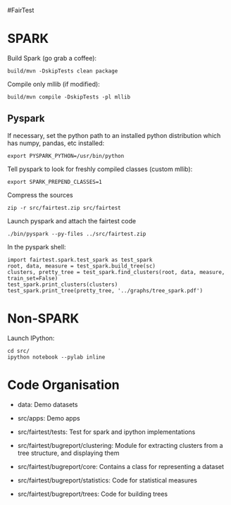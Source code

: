 #FairTest


SPARK
=====

Build Spark (go grab a coffee):

    build/mvn -DskipTests clean package

Compile only mllib (if modified):

    build/mvn compile -DskipTests -pl mllib 

Pyspark
-------
If necessary, set the python path to an installed python distribution which has 
numpy, pandas, etc installed:

    export PYSPARK_PYTHON=/usr/bin/python

Tell pyspark to look for freshly compiled classes (custom mllib):

    export SPARK_PREPEND_CLASSES=1

Compress the sources

    zip -r src/fairtest.zip src/fairtest

Launch pyspark and attach the fairtest code

    ./bin/pyspark --py-files ../src/fairtest.zip

In the pyspark shell:

    import fairtest.spark.test_spark as test_spark
    root, data, measure = test_spark.build_tree(sc)
    clusters, pretty_tree = test_spark.find_clusters(root, data, measure, train_set=False)
    test_spark.print_clusters(clusters)
    test_spark.print_tree(pretty_tree, '../graphs/tree_spark.pdf')


Non-SPARK
=========

Launch IPython:

    cd src/
    ipython notebook --pylab inline


Code Organisation
=================

* data: Demo datasets

* src/apps: Demo apps

* src/fairtest/tests: Test for spark and ipython implementations

* src/fairtest/bugreport/clustering:    Module for extracting clusters from a tree
                                        structure, and displaying them

* src/fairtest/bugreport/core:          Contains a class for representing a dataset

* src/fairtest/bugreport/statistics:    Code for statistical measures

* src/fairtest/bugreport/trees:         Code for building trees
